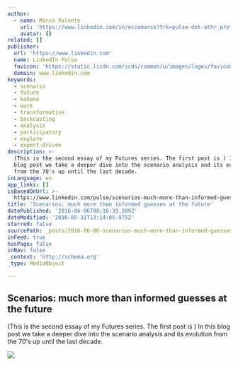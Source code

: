 ```yaml
---
author:
  - name: Marco Valente
    url: 'https://www.linkedin.com/in/eccemarco?trk=pulse-det-athr_prof-art_hdr'
    avatar: {}
related: []
publisher:
  url: 'https://www.linkedin.com'
  name: LinkedIn Pulse
  favicon: 'https://static.licdn.com/scds/common/u/images/logos/favicons/v1/favicon.ico'
  domain: www.linkedin.com
keywords:
  - scenario
  - future
  - kahane
  - wack
  - transformative
  - backcasting
  - analysis
  - participatory
  - explore
  - expert-driven
description: >-
  (This is the second essay of my Futures series. The first post is ) In this
  blog post we take a deeper dive into the scenario analysis and its evolution
  from the 70's up until the last decade.
inLanguage: en
app_links: []
isBasedOnUrl: >-
  https://www.linkedin.com/pulse/scenarios-much-more-than-informed-guesses-future-history-valente
title: 'Scenarios: much more than informed guesses at the future'
datePublished: '2016-06-06T08:16:39.509Z'
dateModified: '2016-05-31T13:14:05.975Z'
starred: false
sourcePath: _posts/2016-06-06-scenarios-much-more-than-informed-guesses-at-the-future.md
inFeed: true
hasPage: false
inNav: false
_context: 'http://schema.org'
_type: MediaObject

---
```

<article style=""><h1>Scenarios: much more than informed guesses at the future</h1><p>(This is the second essay of my Futures series. The first post is ) In this blog post we take a deeper dive into the scenario analysis and its evolution from the 70's up until the last decade.</p><img src="https://media.licdn.com/mpr/mpr/AAEAAQAAAAAAAAlAAAAAJDE3MjVkNjk4LTc0YzgtNDgyNy1iOGMwLWJmNGUyYWE2NzIxZA.jpg" /></article>